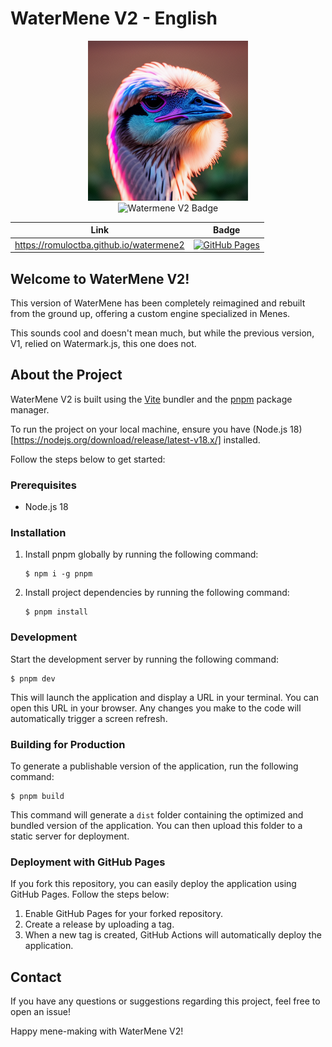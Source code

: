 # WaterMene V2 - English

<p align="center">
    <img src="./public/favicon.png" alt="WaterMene V2 Favicon" width="256" />
    <br />
    <img src="https://img.shields.io/badge/watermene-v2-green" alt="Watermene V2 Badge" />
</p>



| Link   |Badge|
| ------|----| 
| https://romuloctba.github.io/watermene2|[![GitHub Pages](https://img.shields.io/github/deployments/romuloctba/watermene2/github-pages?label=GitHub%20Pages&logo=github)](https://romuloctba.github.io/watermene2) |



## Welcome to WaterMene V2! 

This version of WaterMene has been completely reimagined and rebuilt from the ground up, offering a custom engine specialized in Menes. 

This sounds cool and doesn't mean much, but while the previous version, V1, relied on Watermark.js, this one does not.

## About the Project
WaterMene V2 is built using the [Vite](https://vitejs.dev/) bundler and the [pnpm](https://pnpm.io/) package manager. 

To run the project on your local machine, ensure you have (Node.js 18)[https://nodejs.org/download/release/latest-v18.x/] installed. 

Follow the steps below to get started:

### Prerequisites
- Node.js 18

### Installation
1. Install pnpm globally by running the following command:
   ```
   $ npm i -g pnpm
   ```

2. Install project dependencies by running the following command:
   ```
   $ pnpm install
   ```

### Development


Start the development server by running the following command:

```
$ pnpm dev
```

This will launch the application and display a URL in your terminal. You can open this URL in your browser. Any changes you make to the code will automatically trigger a screen refresh.

### Building for Production
To generate a publishable version of the application, run the following command:
```
$ pnpm build
```
This command will generate a `dist` folder containing the optimized and bundled version of the application. You can then upload this folder to a static server for deployment.

### Deployment with GitHub Pages
If you fork this repository, you can easily deploy the application using GitHub Pages. Follow the steps below:

1. Enable GitHub Pages for your forked repository.
2. Create a release by uploading a tag.
3. When a new tag is created, GitHub Actions will automatically deploy the application.


## Contact
If you have any questions or suggestions regarding this project, feel free to open an issue!

Happy mene-making with WaterMene V2!